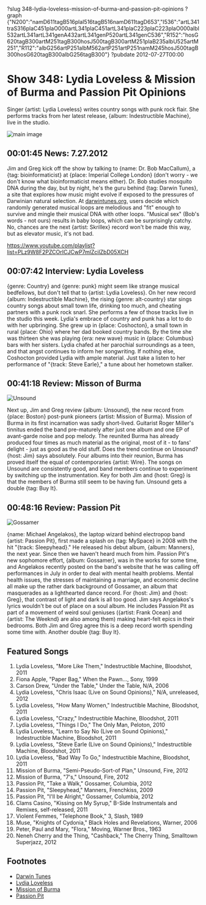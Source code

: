 ?slug 348-lydia-loveless-mission-of-burma-and-passion-pit-opinions
?graph {"N200":"namD611tagB516plaI516tagB516namD611tagD653","I536":"artL341traS316plaC451plaO000artL341plaC451artL341plaC223plaC223plaO000albI532artL341artL341genA432artL341genP520artL341genC536","R152":"hosG620tagB300artM251tagB300hosJ500tagB300artM251plaB235albU525artM251","R112":"albG256artP251albM562artP251artP251namM245hosJ500tagB300hosG620tagB300albG256tagB300"}
?pubdate 2012-07-27T00:00

# Show 348: Lydia Loveless & Mission of Burma and Passion Pit Opinions

Singer {artist: Lydia Loveless} writes country songs with punk rock flair. She performs tracks from her latest release, {album: Indestructible Machine}, live in the studio.

![main image](http://static.soundopinions.org/images/2012/lydialoveless.jpg)

## 00:01:45 News: 7.27.2012
Jim and Greg kick off the show by talking to {name: Dr. Bob MacCallum}, a {tag: bioinformaticist} at {place: Imperial College London} (don't worry - we don't know what bioinformaticist means either). Dr. Bob studies mosquito DNA during the day, but by night, he's the guru behind {tag: Darwin Tunes}, a site that explores how music might evolve if exposed to the pressures of Darwinian natural selection. At [darwintunes.org](http://www.darwintunes.org), users decide which randomly generated musical loops are melodious and "fit" enough to survive and mingle their musical DNA with other loops. "Musical sex" (Bob's words - not ours) results in baby loops, which can be surprisingly catchy. No, chances are the next {artist: Skrillex} record won't be made this way, but as elevator music, it's not bad.

https://www.youtube.com/playlist?list=PLz9W8F2PZCOrICJCwP7mlZcilZbD05XCH

## 00:07:42 Interview: Lydia Loveless
{genre: Country} and {genre: punk} might seem like strange musical bedfellows, but don't tell that to {artist: Lydia Loveless}. On her new record {album: Indestructible Machine}, the rising {genre: alt-country} star sings country songs about small town life, drinking too much, and cheating partners with a punk rock snarl. She performs a few of those tracks live in the studio this week. Lydia's embrace of country and punk has a lot to do with her upbringing. She grew up in {place: Coshocton}, a small town in rural {place: Ohio} where her dad booked country bands. By the time she was thirteen she was playing {era: new wave} music in {place: Columbus} bars with her sisters. Lydia chafed at her parochial surroundings as a teen, and that angst continues to inform her songwriting. If nothing else, Coshocton provided Lydia with ample material. Just take a listen to her performance of "{track: Steve Earle}," a tune about her hometown stalker. 

## 00:41:18 Review: Misson of Burma
![Unsound](http://is1.mzstatic.com/image/thumb/Music122/v4/10/66/f7/1066f7fc-9500-46ad-9715-8918bd0d7879/source/600x600bb.jpg "7206433/1212625381")

Next up, Jim and Greg review {album: Unsound}, the new record from {place: Boston} post-punk pioneers {artist: Mission of Burma}. Mission of Burma in its first incarnation was sadly short-lived. Guitarist Roger Miller's tinnitus ended the band pre-maturely after just one album and one EP of avant-garde noise and pop melody. The reunited Burma has already produced four times as much material as the original, most of it - to fans' delight - just as good as the old stuff. Does the trend continue on Unsound? {host: Jim} says absolutely. Four albums into their reunion, Burma has proved itself the equal of contemporaries {artist: Wire}. The songs on Unsound are consistently good, and band members continue to experiment by switching up the instrumentation. Key for both Jim and {host: Greg} is that the members of Burma still seem to be having fun. Unsound gets a double {tag: Buy It}.

## 00:48:16 Review: Passion Pit
![Gossamer](http://is4.mzstatic.com/image/thumb/Music/v4/b4/e7/d0/b4e7d040-758b-bf4a-7f55-d8bb63c79853/source/600x600bb.jpg "288340229/534798874")

{name: Michael Angelakos}, the laptop wizard behind electropop band {artist: Passion Pit}, first made a splash on {tag: MySpace} in 2008 with the hit "{track: Sleepyhead}." He released his debut album, {album: Manners}, the next year. Since then we haven't heard much from him. Passion Pit's new sophomore effort, {album: Gossamer}, was in the works for some time, and Angelakos recently posted on the band's website that he was calling off performances in July in order to deal with mental health problems. Mental health issues, the stresses of maintaining a marriage, and economic decline all make up the rather dark background of Gossamer, an album that masquerades as a lighthearted dance record. For {host: Jim} and {host: Greg}, that contrast of light and dark is all too good. Jim says Angelakos's lyrics wouldn't be out of place on a soul album. He includes Passion Pit  as part of a movement of weird soul geniuses ({artist: Frank Ocean} and {artist: The Weeknd} are also among them) making heart-felt epics in their bedrooms. Both Jim and Greg agree this is a deep record worth spending some time with. Another double {tag: Buy It}.
                                                                
## Featured Songs
1. Lydia Loveless, "More Like Them," Indestructible Machine, Bloodshot, 2011
2. Fiona Apple, "Paper Bag," When the Pawn..., Sony, 1999
3. Carson Drew, "Under the Table," Under the Table, N/A, 2006
4. Lydia Loveless, "Chris Isaac (Live on Sound Opinions)," N/A, unreleased, 2012
5. Lydia Loveless, "How Many Women," Indestructible Machine, Bloodshot, 2011
6. Lydia Loveless, "Crazy," Indestructible Machine, Bloodshot, 2011
7. Lydia Loveless, "Things I Do," The Only Man, Peloton, 2010
8. Lydia Loveless, "Learn to Say No (Live on Sound Opinions)," Indestructible Machine, Bloodshot, 2011
9. Lydia Loveless, "Steve Earle (Live on Sound Opinions)," Indestructible Machine, Bloodshot, 2011
10. Lydia Loveless, "Bad Way To Go," Indestructible Machine, Bloodshot, 2011
11. Mission of Burma, "Semi-Pseudo-Sort-of Plan," Unsound, Fire, 2012
12. Mission of Burma, "7's," Unsound, Fire, 2012
13. Passion Pit, "Take a Walk," Gossamer, Columbia, 2012
14. Passion Pit, "Sleepyhead," Manners, Frenchkiss, 2009
15. Passion Pit, "I'll be Alright," Gossamer, Columbia, 2012
16. Clams Casino, "Kissing on My Syrup," B-Side Instrumentals and Remixes, self-released, 2011
17. Violent Femmes, "Telephone Book," 3, Slash, 1989
18. Muse, "Knights of Cydonia," Black Holes and Revelations, Warner, 2006
19. Peter, Paul and Mary, "Flora," Moving, Warner Bros., 1963
20. Neneh Cherry and the Thing, "Cashback," The Cherry Thing, Smalltown Superjazz, 2012

## Footnotes
- [Darwin Tunes](http://darwintunes.org/)
- [Lydia Loveless](http://lydialoveless.com/)
- [Mission of Burma](http://missionofburma.com/)
- [Passion Pit](http://www.kindredthealbum.com/)
